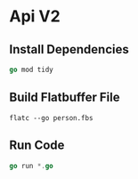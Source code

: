# Api V2
## Install Dependencies
```go
go mod tidy
```
## Build Flatbuffer File

```flatc
flatc --go person.fbs
```
## Run Code

```go
go run *.go
```
